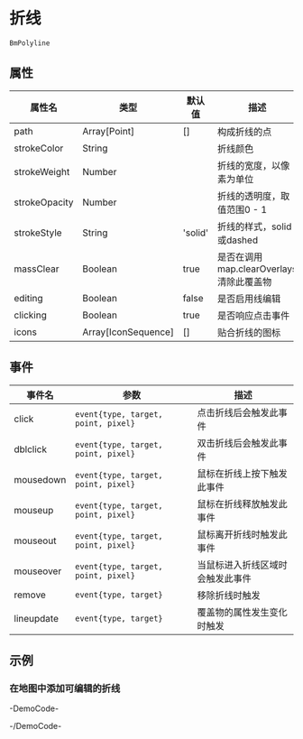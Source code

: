 # 折线

`BmPolyline`

## 属性

|属性名|类型|默认值|描述|
|------|-----|-----|----|
|path|Array[Point]|[]|构成折线的点|
|strokeColor|String||折线颜色|
|strokeWeight|Number||折线的宽度，以像素为单位|
|strokeOpacity|Number||折线的透明度，取值范围0 - 1|
|strokeStyle|String|'solid'|折线的样式，solid或dashed|
|massClear|Boolean|true|是否在调用map.clearOverlays清除此覆盖物|
|editing|Boolean|false|是否启用线编辑|
|clicking|Boolean|true|是否响应点击事件|
|icons|Array[IconSequence]|[]|贴合折线的图标|

## 事件

|事件名|参数|描述|
|------|----|----|
|click|`event{type, target, point, pixel}`|点击折线后会触发此事件|
|dblclick|`event{type, target, point, pixel}`|双击折线后会触发此事件|
|mousedown|`event{type, target, point, pixel}`|鼠标在折线上按下触发此事件|
|mouseup|`event{type, target, point, pixel}`|鼠标在折线释放触发此事件|
|mouseout|`event{type, target, point, pixel}`|鼠标离开折线时触发此事件|
|mouseover|`event{type, target, point, pixel}`|当鼠标进入折线区域时会触发此事件|
|remove|`event{type, target}`|移除折线时触发|
|lineupdate|`event{type, target}`|覆盖物的属性发生变化时触发|

## 示例

### 在地图中添加可编辑的折线

-DemoCode-
<template>
  <div>
    <baidu-map class="map" :center="{lng: 116.404, lat: 39.915}" :zoom="14" @mousemove="syncPolyline" @click="paintPolyline" @rightclick="newPolyline">
      <bm-control>
        <button @click.stop="toggle">{{ polyline.editing ? '停止绘制' : '开始绘制' }}</button>
      </bm-control>
      <bm-polyline :path="path" v-for="path of polyline.paths" :key="path"></bm-polyline>
    </baidu-map>
  </div>
</template>

<script setup>
import { ref, toRef } from 'vue';
import { getConfig } from '@mayerblueblueblue/vue3-baidumap';

const config = getConfig();

const polyline = ref({
  editing: false,
  paths: []
});

const toggle = (name) => {
  polyline.value.editing = !polyline.value.editing;
};

const syncPolyline = (e) => {
  if (!polyline.value.editing) {
    return
  }

  if (!polyline.value.paths.length) {
    return
  }
  const path = polyline.value.paths[polyline.value.paths.length - 1]
  if (!path.length) {
    return
  }
  if (path.length === 1) {
    polyline.value.paths[polyline.value.paths.length - 1].push(config.type == 'WebGL' ? e.latlng : e.point)
  }
  polyline.value.paths[polyline.value.paths.length - 1][path.length - 1] = config.type == 'WebGL' ? e.latlng : e.point;
}

const newPolyline = (e) => {
  if (!polyline.value.editing) {
    return
  }
  if (!polyline.value.paths.length) {
    polyline.value.paths.push([])
  }
  const path = polyline.value.paths[polyline.value.paths.length - 1]
  path.pop()
  if (path.length) {
    polyline.value.paths.push([])
  }
}

const paintPolyline = (e) => {
  if (!polyline.value.editing) {
    return
  }
  !polyline.value.paths.length && polyline.value.paths.push([])
  polyline.value.paths[polyline.value.paths.length - 1].push(config.type == 'WebGL' ? e.latlng : e.point)
}
</script>
-/DemoCode-